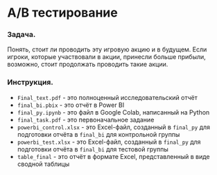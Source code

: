 # A/B тестирование

### Задача.

Понять, стоит ли проводить эту игровую акцию и в будущем. Если игроки, которые участвовали в акции, принесли больше прибыли, возможно, стоит продолжать проводить такие акции.

### Инструкция.

- `Final_text.pdf` - это полноценный исследовательский отчёт
- `final_bi.pbix` - это отчёт в Power BI
- `final_py.ipynb` - это файл в Google Colab, написанный на Python
- `final_task.pdf` - это первоначальное задание
- `powerbi_control.xlsx` - это Excel-файл, созданный в `final_py` для подготовки отчёта в `final_bi` для контрольной группы
- `powerbi_test.xlsx` - это Excel-файл, созданный в `final_py` для подготовки отчёта в `final_bi` для тестовой группы
- `table_final` - это отчёт в формате Excel, представленный в виде сводной таблицы
